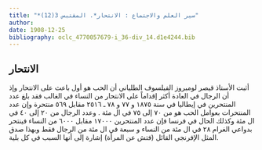```yaml
---
title: "*سير العلم والاجتماع : الانتحار*. المقتبس 3(12)"
author: 
date: 1908-12-25
bibliography: oclc_4770057679-i_36-div_14.d1e4244.bib
---
```




##  الانتحار 


 أثبت الأستاذ قيصر لومبروز الفيلسوف الطلياني أن الحب هو أول باعث على الانتحار وإذ أن الرجال في العادة أكثر إقداماً على الانتحار من النساء في الغالب فقد بلغ عدد المنتحرين في إيطاليا في سنة  ١٨٧٥  و  ٧٧  و  ٧٨  ـ  ٢٥١٦  مقابل  ٥٦٩  منتحرة وإن عدد المنتحرات بعوامل الحب هو من  ٧٠  إلى  ٧٥  في ال  مئة  . وعدد الرجال من  ٢٠  إلى  ٤٠  في ال  مئة  وكذلك الحال في فرنسا فإن عدد المنتحرين  ١٧٠٠٠  مقابل  ٦٠٠٠  من النساء فينتحر بدواعي الغرام  ٢٨  في ال  مئة  من النساء و  سبعة  في ال  مئة  من الرجال فقط وبهذا صدق المثل الإفرنجي القائل (فتش عن المرأة) إشارة إلى أنها السبب في كل بلية. 
